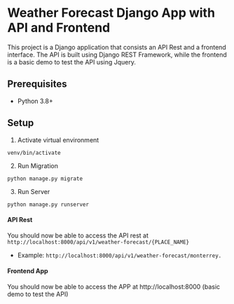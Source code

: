 # Weather Forecast Django App with API and Frontend

This project is a Django application that consists an API Rest and a frontend interface. The API is built using Django REST Framework, while the frontend is a basic demo to test the API using Jquery.



## Prerequisites

- Python 3.8+

## Setup

1. Activate virtual environment
```
venv/bin/activate
```
2. Run Migration
```
python manage.py migrate
```
3. Run Server
```
python manage.py runserver
```
#### API Rest
You should now be able to access the API rest at
```http://localhost:8000/api/v1/weather-forecast/{PLACE_NAME}```
* Example: 
``` http://localhost:8000/api/v1/weather-forecast/monterrey. ```

#### Frontend App
You should now be able to access the APP at http://localhost:8000 (basic demo to test the API)
